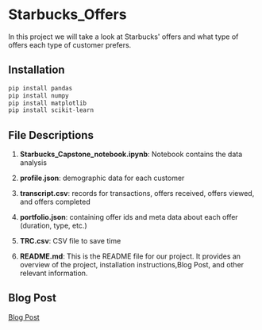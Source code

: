 # Starbucks_Offers

In this project we will take a look at Starbucks' offers and what type of offers each type of customer prefers.

## Installation

```python
pip install pandas
pip install numpy
pip install matplotlib
pip install scikit-learn

```

## File Descriptions

1. **Starbucks_Capstone_notebook.ipynb**: Notebook contains the data analysis

2. **profile.json**: demographic data for each customer

3. **transcript.csv**:  records for transactions, offers received, offers viewed, and offers completed

4. **portfolio.json**: containing offer ids and meta data about each offer (duration, type, etc.)

5. **TRC.csv**: CSV file to save time 
   
6. **README.md**: This is the README file for our project. It provides an overview of the project, installation instructions,Blog Post, and other relevant information.


## Blog Post
[Blog Post](https://medium.com/@ooomm77/unveiling-starbucks-offers-understanding-customer-preferences-b7f8b01a0fb2)
